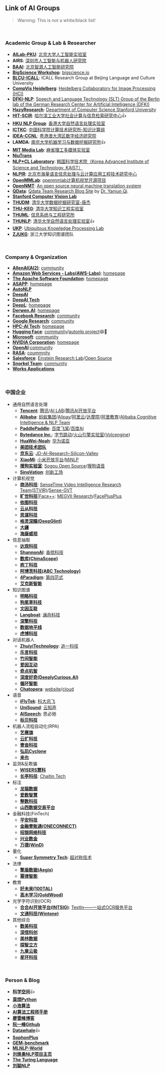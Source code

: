 ## **Link of AI Groups**

> Warning: This is not a white/black list!
<br>

### Academic Group & Lab & Researcher
  * [**AILab-PKU**](https://github.com/ailab-pku): [北京大学人工智能实验室](http://ai.pku.edu.cn/)
  * **AIRS**: [深圳市人工智能与机器人研究院](https://airs.cuhk.edu.cn/)
  * [**BAAI**](https://github.com/BAAI-WuDao): [北京智源人工智能研究院](https://www.baai.ac.cn/)
  * [**BigScience Workshop**](https://github.com/bigscience-workshop): [bigscience.io](https://bigscience.huggingface.co/)
  * [**BLCU-ICALL**](https://github.com/blcuicall): ICALL Research Group at Beijing Language and Culture University
  * [**CompVis Heidelberg**](https://github.com/CompVis): [Heidelberg Collaboratory for Image Processing (HCI)](https://hci.iwr.uni-heidelberg.de/)
  * [**DFKI-NLP**](https://github.com/DFKI-NLP): [Speech and Language Technology (SLT) Group of the Berlin lab of the German Research Center for Artificial Intelligence (DFKI)](https://www.dfki.de/en/web/research)
  * [**HazyResearch**](https://github.com/HazyResearch): [Department of Computer Science Stanford University](https://cs.stanford.edu/people/chrismre/)
  * [**HIT-SCIR**](https://github.com/HIT-SCIR): [哈尔滨工业大学社会计算与信息检索研究中心](http://ir.hit.edu.cn/):thumbsup:
  * [**HKU NLP Group**](https://github.com/HKUNLP): [香港大学自然语言处理实验室](https://nlp.cs.hku.hk/)
  * [**ICTKC**](https://github.com/ICTKC): [中国科学院计算技术研究所-知识计算组](http://www.ict.ac.cn/)
  * [**IDEA-CCNL**](https://github.com/IDEA-CCNL): [粤港澳大湾区数字经济研究院](https://idea.edu.cn/)
  * **LAMDA**: [南京大学机器学习与数据挖掘研究所](http://www.lamda.nju.edu.cn/CH.MainPage.ashx):thumbsup:
  * [**MIT Media Lab**](https://github.com/mitmedialab): [麻省理工多媒体实验室](https://www.media.mit.edu/)
  * [**NiuTrans**](https://github.com/NiuTrans)
  * [**NLP\*CL Laboratory**](https://github.com/nlpcl-lab): [韩国科学技术院（Korea Advanced Institute of Science and Technology, KAIST）](http://nlpcl.kaist.ac.kr/home/)
  * [**NLPIR**](https://github.com/NLPIR-team): [北京市海量语言信息处理与云计算应用工程技术研究中心](http://www.nlpir.org/wordpress/)
  * [**OpenMMLab**](https://github.com/open-mmlab): [openmmlab计算机视觉开源项目](https://openmmlab.com/home)
  * [**OpenNMT**](https://github.com/OpenNMT): [An open source neural machine translation system](https://opennmt.net/)
  * [**QData**](https://github.com/QData): [Qdata Team Research Blog Site](https://qdata.github.io/qdata-page/) by [Dr. Yanjun Qi](http://www.cs.virginia.edu/yanjun/index.htm).
  * [**Stanford Computer Vision Lab**](http://vision.stanford.edu/index.html)
  * [**THUDM**](https://github.com/THUDM): [清华大学数据挖掘研究室-唐杰](http://keg.cs.tsinghua.edu.cn/jietang/)
  * [**THU-KEG**](https://github.com/THU-KEG): [清华大学知识工程实验室](http://keg.cs.tsinghua.edu.cn/)
  * [**THUML**](https://github.com/thuml): [信息系统与工程研究所](http://ise.thss.tsinghua.edu.cn/)
  * [**THUNLP**](https://github.com/thunlp): [清华大学自然语言处理实验室](http://nlp.csai.tsinghua.edu.cn/):thumbsup:
  * [**UKP**](https://github.com/UKPLab): [Ubiquitous Knowledge Processing Lab](https://www.informatik.tu-darmstadt.de/ukp/ukp_home/index.en.jsp)
  * [**ZJUKG**](https://github.com/zjukg): 浙江大学知识图谱团队
<br>

### Company & Organization
  * [**AllenAI(AI2)**](https://github.com/allenai): [community](http://www.allenai.org)
  * [**Amazon Web Services - Labs(AWS-Labs)**](https://github.com/awslabs): [homepage](http://amazon.com/aws/)
  * [**The Apache Software Foundation**](https://github.com/apache): [homepage](https://www.apache.org/)
  * [**ASAPP**](https://github.com/asappresearch): [homepage](https://www.asapp.com/ai-research/)
  * [**AutoNLP**](https://autonlp.ai/about)
  * [**DeepAI**](https://deepai.org/)
  * [**DeepAI Tech**](https://deep-aitech.com/)
  * [**DeepL**](https://github.com/DeepLcom): [homepage](https://www.deepl.com/zh/translator)
  * [**Derwen.AI**](https://github.com/DerwenAI): [homepage](https://derwen.ai/)
  * [**Facebook Research**](https://github.com/facebookresearch): [community](https://opensource.fb.com/)
  * [**Google Research**](https://github.com/google-research): [community](https://research.google)
  * [**HPC-AI Tech**](https://github.com/hpcaitech): [homepage](https://www.hpcaitech.com/#team)
  * [**Hugging Face**](https://github.com/huggingface): [community](https://huggingface.co/)/[autonlp project](https://huggingface.co/autonlp):smile::open_hands:
  * [**Microsoft**](https://github.com/microsoft): [community](https://opensource.microsoft.com/)
  * [**NVIDIA Corporation**](https://github.com/NVIDIA): [homepage](http://www.nvidia.com)
  * [**OpenAI**](https://github.com/openai):[community](https://openai.com/)
  * [**RASA**](https://github.com/rasaHQ/): [coummnity](https://rasa.com/)
  * [**Salesforce**](https://github.com/salesforce): [Einstein Research Lab](https://www.salesforceairesearch.com/research/natural-language-processing)/[Open Source](https://opensource.salesforce.com/)
  * [**Snorkel Team**](https://github.com/snorkel-team): [community](https://www.snorkel.org/)
  * [**Works Applications**](https://github.com/WorksApplications)
  
<br>

### 中国企业
  * 通用自然语言处理
    - [**Tencent**](https://github.com/Tencent): [腾讯](https://opensource.tencent.com/)/[AI LAB](https://ai.tencent.com/ailab/)/[腾讯AI开放平台](https://ai.qq.com/)
    - [**Alibaba**](https://github.com/alibaba): [蚂蚁集团](https://www.antgroup.com)/[Alipay](https://github.com/alipay)/[阿里云](https://ai.aliyun.com/)/[达摩院](https://damo.alibaba.com/)/[阿里教育](https://github.com/alibaba-edu)/[Alibaba Cognitive Intelligence & NLP Team](https://github.com/alibaba-research)
    - [**PaddlePaddle**](https://github.com/PaddlePaddle): [百度飞桨](https://www.paddlepaddle.org.cn/)/[百度AI](http://ai.baidu.com/)
    - [**Bytedance Inc.**](https://github.com/bytedance): [字节跳动](https://www.bytedance.com/)/[火山引擎实验室](https://www.volcengine.cn/)([Volcengine](https://github.com/volcengine))
    - [**HuaWei-Noah**](https://github.com/huawei-noah): [华为诺亚](https://github.com/huawei-noah)
    - [**美团技术团队**](https://tech.meituan.com/)
    - [**京东云**](https://www.jdcloud.com/): [JD-AI-Research-Silicon-Valley](https://github.com/JD-AI-Research-Silicon-Valley)
    - [**XiaoMi**](https://github.com/XiaoMi): [小米开放平台](https://dev.mi.com/console/cloud/)/[MiNLP](https://github.com/XiaoMi/MiNLP)
    - [**搜狗实验室**](http://www.sogou.com/labs/): [Sogou Open Source](https://github.com/sogou)/[搜狗语音](https://github.com/sogouspeech)
    - [**SinoVation**](https://github.com/sinovation): [创新工场](https://ai.chuangxin.com/)
  * 计算机视觉
    - [**商汤科技**](https://www.sensetime.com/cn): [SenseTime Video Intelligence Research Team(STVIR)](https://github.com/STVIR)/[Sense-GVT](https://github.com/Sense-GVT)
    - [**旷世科技**](https://www.megvii.com/)|[Face++](https://www.faceplusplus.com.cn/): [MEGVII Research](https://github.com/megvii-research)/[FacePlusPlus](https://github.com/FacePlusPlus)
    - [**依图科技**](https://www.yitutech.com/cn/about-us)
    - [**云从科技**](https://www.cloudwalk.com/)
    - [**思谋科技**](https://www.smartmore.com/)
    - [**格灵深瞳(DeepGlint)**](https://github.com/deepglint)
    - [**大疆**](https://www.dji.com/cn)
    - [**海康威视**](https://www.hikvision.com/cn/)
  * 信息抽取
    - [**达观科技**](http://www.datagrand.com/)
    - [**ShannonAI**](https://github.com/ShannonAI): [香侬科技](https://www.shannonai.com/)
    - [**数库(ChinaScope)**](http://finance.chinascope.com/www/)
    - [**庖丁科技**](https://www.paodingai.com/)
    - [**阿博茨科技(ABC Technology)**](https://www.abcfintech.com/)
    - [**4Paradigm**](https://github.com/4paradigm): [第四范式](https://www.4paradigm.com/)
    - [**艾克斯智能**](http://otm.cn/)
  * 知识图谱
    - [**明略科技**](https://www.mininglamp.com/)
    - [**狗尾草科技**](https://www.gowild.cn/)
    - [**文因互联**](https://memect.cn/)
    - [**Langboat**](https://github.com/Langboat): [澜舟科技](https://www.langboat.com/)
    - [**深擎科技**](https://www.shenqingtech.com/#/)
    - [**数据地平线**](https://www.datahorizon.cn/)
    - [**虎博科技**](https://www.tigerobo.com/)
  * 对话机器人
    - [**ZhuiyiTechnology**](https://github.com/ZhuiyiTechnology): [追一科技](https://zhuiyi.ai/)
    - [**乐言科技**](https://www.leyantech.com/)
    - [**竹间智能**](https://www.emotibot.com/)
    - [**爱因互动**](https://www.einplus.cn/)
    - [**奇点机智**](https://www.naturali.io/)
    - [**深度好奇(DeeplyCurious.AI)**](http://deeplycurious.ai/#/)
    - [**循环智能**](https://www.rcrai.com/)
    - [**Chatopera**](https://github.com/chatopera): [website](https://www.chatopera.com/)/[cloud](https://docs.chatopera.com/)
  * 语音
    - [**iFlyTek**](https://www.iflytek.com/index.html): [科大讯飞](https://github.com/iflytek)
    - [**UniSound**](http://www.unisound.com/): [云知声](https://github.com/Unisound)
    - [**AISpeech**](http://www.aispeech.com/): 思必驰
    - [**标贝科技**](https://www.data-baker.com/)
  * 机器人流程自动化(RPA)
    - [**艺赛旗**](https://www.i-search.com.cn/)
    - [**云扩科技**](https://www.encoo.com/)
    - [**壹沓科技**](https://www.1data.info/)
    - [**弘玑Cyclone**](https://www.cyclone-robotics.com/)
    - [**来也**](https://laiye.com/)
  * 监测&反欺骗
    - [**WISERS慧科**](https://zh.wisers.com/)
    - [**长亭科技**](https://www.chaitin.cn/zh/): [Chaitin Tech](https://github.com/chaitin)
  * 标注
    - [**龙猫数据**](https://www.longmaosoft.com/home)
    - [**爱数智慧**](https://www.magicdatatech.cn/about)
    - [**整数科技**](https://www.molardata.com/)
    - [**山西数据交易平台**](http://data.zgsfqxcx.cn/)
  * 金融科技(FinTech)
    - [**平安科技**](https://tech.pingan.com/)
    - [**金融壹账通(ONECONNECT)**](https://www.ocft.com/)
    - [**招银网络科技**](https://cmbnt.cmbchina.com/)
    - [**兴业数金**](http://www.cibfintech.com/opencms/export/index.html)
    - [**万德(WinD)**](https://www.wind.com.cn/)
  * 量化
    - [**Super Symmetry Tech**](https://github.com/ssymmetry): [超对称技术](https://www.ssymmetry.com/)
  * 法律
    - [**擎盾数据(Aegis)**](https://www.aegis-info.com/)
    - [**幂律智能**](https://www.powerlaw.ai/)
  * 教育
    - [**好未来(100TAL)**](http://www.100tal.com/)
    - [**高木学习(GoldWood)**](http://www.gaomuxuexi.com/)
  * 光学字符识别(OCR)
    - [**合合AI开放平台(INTSIG)**](https://ai.intsig.com/): [TextIn——一站式OCR服务平台](https://www.textin.com/)
    - [**文通科技(Wintone)**](https://www.wintone.com.cn/)
  * 其他综合
    - [**数美科技**](https://www.ishumei.com/)
    - [**深信科创**](https://www.guardstrike.com/)
    - [**美林数据**](http://www.meritdata.com.cn/)
    - [**探智立方**](https://iqubic.net/features.html)
    - [**九章云极**](https://www.datacanvas.com/)
    - [**星环科技**](https://www.transwarp.cn/)
<br>

### Person & Blog
  * [**科学空间**](https://spaces.ac.cn/):thumbsup:
  * [**莫烦Python**](https://mofanpy.com/)
  * [**小浩算法**](https://www.geekxh.com/)
  * [**AI算法工程师手册**](http://www.huaxiaozhuan.com/)
  * [**廖雪峰博客**](https://www.liaoxuefeng.com/)
  * [**阮一峰Github**](https://github.com/ruanyf)
  * [**Datawhale**](https://github.com/datawhalechina):thumbsup:
  * [**SophonPlus**](https://github.com/SophonPlus)
  * [**GEM-benchmark**](https://github.com/GEM-benchmark)
  * [**MLNLP-World**](https://github.com/MLNLP-World)
  * [**刘焕勇NLP项目主页**](https://liuhuanyong.github.io/)
  * [**The Turing Language**](https://github.com/TuringLang)
  * [**刘聪NLP**](https://github.com/liucongg)
